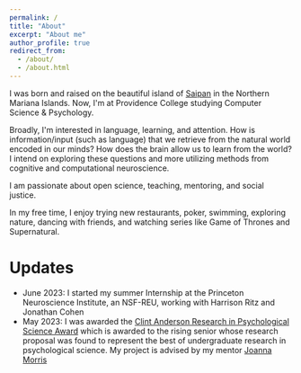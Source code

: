 ```yaml
---
permalink: /
title: "About"
excerpt: "About me"
author_profile: true
redirect_from: 
  - /about/
  - /about.html
---
```


I was born and raised on the beautiful island of [Saipan](https://en.wikipedia.org/wiki/Saipan) in the Northern Mariana Islands. Now, I'm at Providence College studying Computer Science & Psychology.

Broadly, I'm interested in language, learning, and attention. How is information/input (such as language) that we retrieve from the natural world encoded in our minds? How does the brain allow us to learn from the world?  I intend on exploring these questions and more utilizing methods from cognitive and computational neuroscience.

I am passionate about open science, teaching, mentoring, and social justice. 

In my free time, I enjoy trying new restaurants, poker, swimming, exploring nature, dancing with friends, and watching series like Game of Thrones and Supernatural. 


Updates
======
  * June 2023: I started my summer Internship at the  Princeton Neuroscience Institute, an NSF-REU, working with Harrison Ritz and Jonathan Cohen
  * May 2023: I was awarded the [Clint Anderson Research in Psychological Science Award](https://psychology.providence.edu/anderson-award/carps-winners/) which is awarded to the rising senior whose research proposal was found to represent the best of undergraduate research in psychological science. My project is advised by my mentor [Joanna Morris](https://psychology.providence.edu/faculty-members/joanna-morris/)
